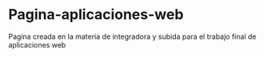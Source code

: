 # Pagina-aplicaciones-web
Pagina creada en la materia de integradora y subida para el trabajo final de aplicaciones web 

